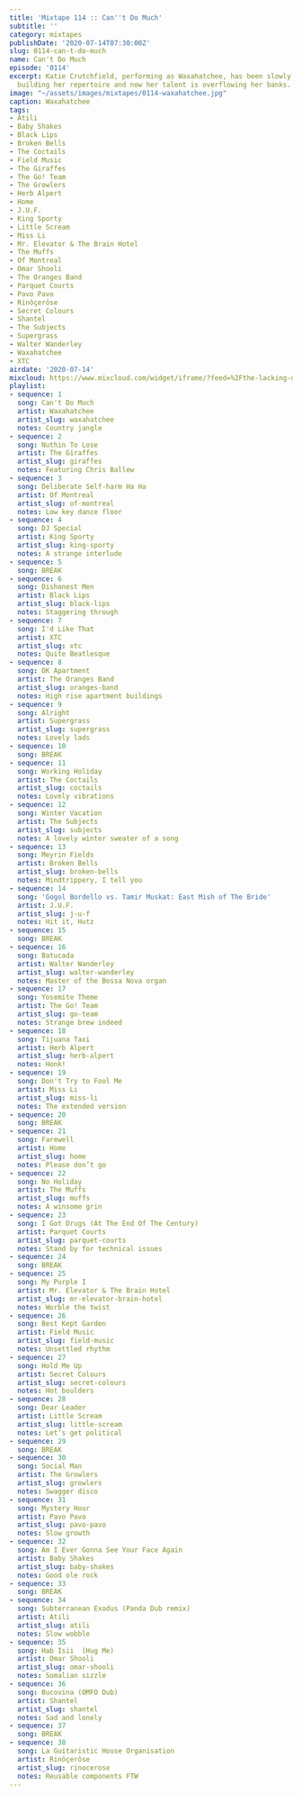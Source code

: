 ```yaml
---
title: 'Mixtape 114 :: Can''t Do Much'
subtitle: ''
category: mixtapes
publishDate: '2020-07-14T07:30:00Z'
slug: 0114-can-t-do-much
name: Can't Do Much
episode: '0114'
excerpt: Katie Crutchfield, performing as Waxahatchee, has been slowly and steadily
  building her repertoire and now her talent is overflowing her banks.
image: "~/assets/images/mixtapes/0114-waxahatchee.jpg"
caption: Waxahatchee
tags:
- Atili
- Baby Shakes
- Black Lips
- Broken Bells
- The Coctails
- Field Music
- The Giraffes
- The Go! Team
- The Growlers
- Herb Alpert
- Home
- J.U.F.
- King Sporty
- Little Scream
- Miss Li
- Mr. Elevator & The Brain Hotel
- The Muffs
- Of Montreal
- Omar Shooli
- The Oranges Band
- Parquet Courts
- Pavo Pavo
- Rinôçerôse
- Secret Colours
- Shantel
- The Subjects
- Supergrass
- Walter Wanderley
- Waxahatchee
- XTC
airdate: '2020-07-14'
mixcloud: https://www.mixcloud.com/widget/iframe/?feed=%2Fthe-lacking-org%2Fqlqcfx-114-cant-do-much%2F&hide_artwork=1&hide_cover=1
playlist:
- sequence: 1
  song: Can't Do Much
  artist: Waxahatchee
  artist_slug: waxahatchee
  notes: Country jangle
- sequence: 2
  song: Nuthin To Lose
  artist: The Giraffes
  artist_slug: giraffes
  notes: Featuring Chris Ballew
- sequence: 3
  song: Deliberate Self-harm Ha Ha
  artist: Of Montreal
  artist_slug: of-montreal
  notes: Low key dance floor
- sequence: 4
  song: DJ Special
  artist: King Sporty
  artist_slug: king-sporty
  notes: A strange interlude
- sequence: 5
  song: BREAK
- sequence: 6
  song: Dishonest Men
  artist: Black Lips
  artist_slug: black-lips
  notes: Staggering through
- sequence: 7
  song: I'd Like That
  artist: XTC
  artist_slug: xtc
  notes: Quite Beatlesque
- sequence: 8
  song: OK Apartment
  artist: The Oranges Band
  artist_slug: oranges-band
  notes: High rise apartment buildings
- sequence: 9
  song: Alright
  artist: Supergrass
  artist_slug: supergrass
  notes: Lovely lads
- sequence: 10
  song: BREAK
- sequence: 11
  song: Working Holiday
  artist: The Coctails
  artist_slug: coctails
  notes: Lovely vibrations
- sequence: 12
  song: Winter Vacation
  artist: The Subjects
  artist_slug: subjects
  notes: A lovely winter sweater of a song
- sequence: 13
  song: Meyrin Fields
  artist: Broken Bells
  artist_slug: broken-bells
  notes: Mindtrippery, I tell you
- sequence: 14
  song: 'Gogol Bordello vs. Tamir Muskat: East Mish of The Bride'
  artist: J.U.F.
  artist_slug: j-u-f
  notes: Hit it, Hutz
- sequence: 15
  song: BREAK
- sequence: 16
  song: Batucada
  artist: Walter Wanderley
  artist_slug: walter-wanderley
  notes: Master of the Bossa Nova organ
- sequence: 17
  song: Yosemite Theme
  artist: The Go! Team
  artist_slug: go-team
  notes: Strange brew indeed
- sequence: 18
  song: Tijuana Taxi
  artist: Herb Alpert
  artist_slug: herb-alpert
  notes: Honk!
- sequence: 19
  song: Don't Try to Fool Me
  artist: Miss Li
  artist_slug: miss-li
  notes: The extended version
- sequence: 20
  song: BREAK
- sequence: 21
  song: Farewell
  artist: Home
  artist_slug: home
  notes: Please don’t go
- sequence: 22
  song: No Holiday
  artist: The Muffs
  artist_slug: muffs
  notes: A winsome grin
- sequence: 23
  song: I Got Drugs (At The End Of The Century)
  artist: Parquet Courts
  artist_slug: parquet-courts
  notes: Stand by for technical issues
- sequence: 24
  song: BREAK
- sequence: 25
  song: My Purple I
  artist: Mr. Elevator & The Brain Hotel
  artist_slug: mr-elevator-brain-hotel
  notes: Worble the twist
- sequence: 26
  song: Best Kept Garden
  artist: Field Music
  artist_slug: field-music
  notes: Unsettled rhythm
- sequence: 27
  song: Hold Me Up
  artist: Secret Colours
  artist_slug: secret-colours
  notes: Hot boulders
- sequence: 28
  song: Dear Leader
  artist: Little Scream
  artist_slug: little-scream
  notes: Let’s get political
- sequence: 29
  song: BREAK
- sequence: 30
  song: Social Man
  artist: The Growlers
  artist_slug: growlers
  notes: Swagger disco
- sequence: 31
  song: Mystery Hour
  artist: Pavo Pavo
  artist_slug: pavo-pavo
  notes: Slow growth
- sequence: 32
  song: Am I Ever Gonna See Your Face Again
  artist: Baby Shakes
  artist_slug: baby-shakes
  notes: Good ole rock
- sequence: 33
  song: BREAK
- sequence: 34
  song: Subterranean Exodus (Panda Dub remix)
  artist: Atili
  artist_slug: atili
  notes: Slow wobble
- sequence: 35
  song: Hab Isii  (Hug Me)
  artist: Omar Shooli
  artist_slug: omar-shooli
  notes: Somalian sizzle
- sequence: 36
  song: Bucovina (OMFO Dub)
  artist: Shantel
  artist_slug: shantel
  notes: Sad and lonely
- sequence: 37
  song: BREAK
- sequence: 38
  song: La Guitaristic House Organisation
  artist: Rinôçerôse
  artist_slug: rinocerose
  notes: Reusable components FTW
---
```


